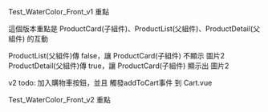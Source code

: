 Test_WaterColor_Front_v1 重點

這個版本重點是 ProductCard(子組件)、ProductList(父組件)、ProductDetail(父組件) 的互動

ProductList(父組件)傳 false，讓 ProductCard(子組件) 不顯示 圖片2
ProductDetail(父組件)傳 true，讓 ProductCard(子組件) 顯示出 圖片2

v2 todo:
加入購物車按鈕，並且 觸發addToCart事件 到 Cart.vue

Test_WaterColor_Front_v2 重點
